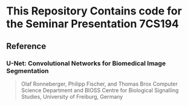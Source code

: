 # This Repository Contains code for the Seminar Presentation 7CS194
## Reference
### U-Net: Convolutional Networks for Biomedical Image Segmentation
> Olaf Ronneberger, Philipp Fischer, and Thomas Brox
> Computer Science Department and BIOSS Centre for Biological Signalling Studies,
>University of Freiburg, Germany